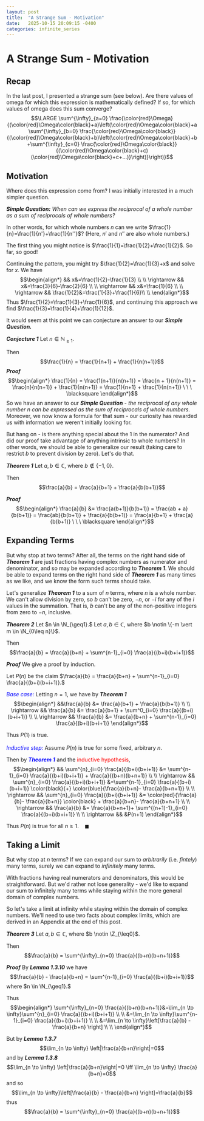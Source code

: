 ```yaml
---
layout: post
title:  "A Strange Sum - Motivation"
date:   2025-10-15 20:09:15 -0400
categories: infinite_series
---
```

# A Strange Sum - Motivation
## Recap
In the last post, I presented a strange sum (see below).
Are there values of omega for which this expression is mathematically defined?
If so, for which values of omega does this sum converge?
$$\LARGE \sum^{\infty}_{a=0} \frac{\color{red}\Omega}{(\color{red}\Omega\color{black}+a)\left(\color{red}\Omega\color{black}+a\sum^{\infty}_{b=0} \frac{\color{red}\Omega\color{black}}{(\color{red}\Omega\color{black}+b)\left(\color{red}\Omega\color{black}+b+\sum^{\infty}_{c=0} \frac{\color{red}\Omega\color{black}}{(\color{red}\Omega\color{black}+c)(\color{red}\Omega\color{black}+c+...)}\right)}\right)}$$

## Motivation
Where does this expression come from?
I was initially interested in a much simpler question.

***Simple Question:*** *When can we express the reciprocal of a whole number as a sum of reciprocals of whole numbers?*

In other words, for which whole numbers $n$ can we write $\frac{1}{n}=\frac{1}{n'}+\frac{1}{n''}$?
(Here, $n'$ and $n''$ are also whole numbers.)

The first thing you might notice is $\frac{1}{1}=\frac{1}{2}+\frac{1}{2}$.
So far, so good!

Continuing the pattern, you might try  $\frac{1}{2}=\frac{1}{3}+x$ and solve for $x.$
We have   $$\begin{align*}
&& x&=\frac{1}{2}-\frac{1}{3} \\  \\
\rightarrow && x&=\frac{3}{6}-\frac{2}{6} \\ \\
\rightarrow && x&=\frac{1}{6} \\ \\
\rightarrow && \frac{1}{2}&=\frac{1}{3}+\frac{1}{6}\\ \\
\end{align*}$$ Thus $\frac{1}{2}=\frac{1}{3}+\frac{1}{6}$, and continuing this approach we find $\frac{1}{3}=\frac{1}{4}+\frac{1}{12}$.


It would seem at this point we can conjecture an answer to our ***Simple Question.***

***Conjecture 1***
Let $n \in \mathbb{N}_{\geq 1}$. 

Then $$\frac{1}{n} = \frac{1}{n+1} + \frac{1}{n(n+1)}$$
***Proof***
  $$\begin{align*}
 \frac{1}{n} = \frac{1(n+1)}{n(n+1)} = \frac{n + 1}{n(n+1)}  = \frac{n}{n(n+1)} + \frac{1}{n(n+1)} =  \frac{1}{n+1} + \frac{1}{n(n+1)} \ \ \ \blacksquare
\end{align*}$$
So we have an answer to our ***Simple Question*** - *the reciprocal of any whole number $n$ can be expressed as the sum of reciprocals of whole numbers.*
Moreover, we now know a formula for that sum - our curiosity has rewarded us with information we weren't initially looking for.

But hang on - is there anything special about the 1 in the numerator?
And did our proof take advantage of anything intrinsic to whole numbers?
In other words, we should be able to generalize our result (taking care to restrict $b$ to prevent division by zero).
Let's do that.

***Theorem 1***
Let $a, b \in \mathbb{C}$, where $b \notin \{-1, 0\}$. 

Then $$\frac{a}{b} = \frac{a}{b+1} + \frac{a}{b(b+1)}$$

***Proof***
  $$\begin{align*}
 \frac{a}{b} &= \frac{a(b+1)}{b(b+1)} = \frac{ab + a}{b(b+1)}  = \frac{ab}{b(b+1)} + \frac{a}{b(b+1)} =  \frac{a}{b+1} + \frac{a}{b(b+1)} \ \ \ \blacksquare
\end{align*}$$

## Expanding Terms
But why stop at two terms?
After all, the terms on the right hand side of ***Theorem 1*** are just fractions having complex numbers as numerator and denominator, and so may be expanded according to ***Theorem 1***.
We should be able to expand terms on the right hand side of ***Theorem 1*** as many times as we like, and we know the form such terms should take.

Let's generalize ***Theorem 1*** to a sum of $n$ terms, where $n$ is a whole number.
We can't allow division by zero, so $b$ can't be zero, $-n$, or $-i$ for any of the $i$ values in the summation.
That is, $b$ can't be any of the non-positive integers from zero to $-n$, inclusive.

 ***Theorem 2***
Let $n \in \N_{\geq1}.$
Let $a, b \in \mathbb{C}$, where $b \notin \{-m \vert m \in \N_{0\leq n}\}$. 

Then $$\frac{a}{b} = \frac{a}{b+n} + \sum^{n-1}_{i=0} \frac{a}{(b+i)(b+i+1)}$$

***Proof***
We give a proof by induction.

Let $P(n)$ be the claim $\frac{a}{b} = \frac{a}{b+n} + \sum^{n-1}_{i=0} \frac{a}{(b+i)(b+i+1)}.$

<font color="blue">*Base case:*</font>
Letting $n=1,$ we have by ***Theorem 1*** 
 $$\begin{align*}
 &&\frac{a}{b} &= \frac{a}{b+1} + \frac{a}{b(b+1)} \\ \\
 \rightarrow && \frac{a}{b} &= \frac{a}{b+1} + \sum^0_{i=0} \frac{a}{(b+i)(b+i+1)} \\ \\
  \rightarrow && \frac{a}{b} &= \frac{a}{b+n} + \sum^{n-1}_{i=0} \frac{a}{(b+i)(b+i+1)} 
 \end{align*}$$ 

 Thus $P(1)$ is true. 
 \
\
<font color="blue">*Inductive step:*</font>
 Assume $P(n)$ is true for some fixed, arbitrary $n.$

Then by <font color="blue">***Theorem 1***</font> and the <font color="red">inductive hypothesis</font>, 
 $$\begin{align*}
 && \sum^{n}_{i=0} \frac{a}{(b+i)(b+i+1)} &= \sum^{n-1}_{i=0} \frac{a}{(b+i)(b+i+1)} + \frac{a}{(b+n)(b+n+1)} \\ \\
 \rightarrow && \sum^{n}_{i=0} \frac{a}{(b+i)(b+i+1)} &=\sum^{n-1}_{i=0} \frac{a}{(b+i)(b+i+1)} \color{black}{+} \color{blue}{\frac{a}{b+n}- \frac{a}{b+n+1}} \\ \\
 \rightarrow && \sum^{n}_{i=0} \frac{a}{(b+i)(b+i+1)} &= \color{red}{\frac{a}{b}- \frac{a}{b+n}} \color{black} + \frac{a}{b+n}- \frac{a}{b+n+1} \\ \\ 
  \rightarrow && \frac{a}{b}  &=  \frac{a}{b+n+1}+  \sum^{(n+1)-1}_{i=0} \frac{a}{(b+i)(b+i+1)} \\ \\
  \rightarrow && &P(n+1)
 \end{align*}$$

 Thus $P(n)$ is true for all $n \geq 1$. $\ \ \ \blacksquare$

## Taking a Limit

But why stop at $n$ terms?
If we can expand our sum to *arbitrarily* (i.e. *fintely*) many terms, surely we can expand to *infinitely* many terms.

With fractions having real numerators and denominators, this would be straightforward.
But we'd rather not lose generality - we'd like to expand our sum to infinitely many terms while staying within the more general domain of complex numbers.

So let's take a limit at infinity while staying within the domain of complex numbers.
We'll need to use two facts about complex limits, which are derived in an Appendix at the end of this post.

 ***Theorem 3***
Let $a, b \in \mathbb{C}$, where $b \notin \Z_{\leq0}$. 

Then $$\frac{a}{b} = \sum^{\infty}_{n=0} \frac{a}{(b+n)(b+n+1)}$$

***Proof***
By ***Lemma 1.3.10*** we have $$\frac{a}{b} - \frac{a}{b+n} = \sum^{n-1}_{i=0} \frac{a}{(b+i)(b+i+1)}$$ where $n \in \N_{\geq1}.$

Thus 
 $$\begin{align*}
  \sum^{\infty}_{n=0} \frac{a}{(b+n)(b+n+1)}&=\lim_{n \to \infty}\sum^{n}_{i=0} \frac{a}{(b+i)(b+i+1)} \\ \\
  &=\lim_{n \to \infty}\sum^{n-1}_{i=0} \frac{a}{(b+i)(b+i+1)} \\ \\
 &=\lim_{n \to \infty}\left[\frac{a}{b} - \frac{a}{b+n} \right] \\ \\
  \end{align*}$$

But by ***Lemma 1.3.7*** $$\lim_{n \to \infty} \left|\frac{a}{b+n}\right|=0$$
and by ***Lemma 1.3.8*** $$\lim_{n \to \infty} \left|\frac{a}{b+n}\right|=0 \iff \lim_{n \to \infty} \frac{a}{b+n}=0$$ and so $$\lim_{n \to \infty}\left[\frac{a}{b} - \frac{a}{b+n} \right]=\frac{a}{b}$$ thus $$\frac{a}{b} = \sum^{\infty}_{n=0} \frac{a}{(b+n)(b+n+1)}$$
<!--stackedit_data:
eyJoaXN0b3J5IjpbLTc3NzI1Njc1NywtNjYzODU4NTczLC0xMz
YxODI3MDAxLC0zNzI0OTYxMDMsLTUwOTgwMTY1MSw0NDg0MjE5
MTYsMjA3MzEyNTc4NiwtMTMyNjQ1Nzg1Miw3NjM5MjI1MzQsMT
c2NTA3ODY2MSw0OTk0OTg1NDYsLTIwNzAxMDUsOTYzOTcwNjgx
LDE0MjI4MzAyMTFdfQ==
-->